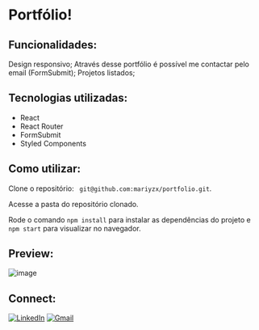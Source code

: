 # Portfólio!

## Funcionalidades:

Design responsivo;
Através desse portfólio é possível me contactar pelo email (FormSubmit);
Projetos listados;

## Tecnologias utilizadas: 

 - React
 - React Router
 - FormSubmit
 - Styled Components
 
## Como utilizar:

<p>Clone o repositório: <code> git@github.com:mariyzx/portfolio.git</code>.</p>
<p>Acesse a pasta do repositório clonado.</p>
<p>Rode o comando <code>npm install</code> para instalar as dependências do projeto e <code>npm start</code> para visualizar no navegador.</p>

## Preview:

![image](https://user-images.githubusercontent.com/69324347/208571468-45d3a893-64a3-4dbf-9f2e-efbb16ca2421.png)


## Connect:

[![LinkedIn](https://img.shields.io/badge/LinkedIn-0077B5?style=for-the-badge&logo=linkedin&logoColor=white)](https://www.linkedin.com/in/marinhomariana8/) [![Gmail](https://img.shields.io/badge/Gmail-D14836?style=for-the-badge&logo=gmail&logoColor=white
)](mailto:marinhomariana8@gmail.com)
